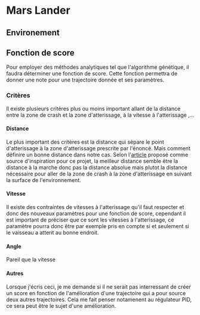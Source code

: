 # Mars Lander

## Environement 





## Fonction de score
Pour employer des méthodes analytiques tel que l'algorithme génétique, il faudra déterminer une fonction de score. Cette fonction permettra de donner une note pour une trajectoire donnée et ses paramètres.

### Critères
Il existe plusieurs critères plus ou moins important allant de la distance entre la zone de crash et la zone d'atterissage, à la vitesse à l'atterissage ,...

#### Distance
Le plus important des critères est la distance qui sépare le point d'atterissage à la zone d'atterissage prescrite par l'énoncé.
Mais comment définire un bonne distance dans notre cas. Selon l'[article](https://www.codingame.com/blog/genetic-algorithm-mars-lander/) proposé comme source d'inspiration pour ce projet, la meilleur distance semble être la distance à la marche donc pas la distance absolue mais plutot la distance nécessaire pour aller de la zone de crash à la zone d'atterissage en suivant la surface de l'environnement.

#### Vitesse

Il existe des contraintes de vitesses à l'atterissage qu'il faut respecter et donc des nouveaux paramètres pour une fonction de score, cependant il est important de préciser que ce sont les vitesses à l'atterissage, ce paramètre pourra donc être par exemple pris en compte si et seulement si le vaisseau a atterit au bonne endroit.

#### Angle

Pareil que la vitesse

#### Autres

Lorsque j'écris ceci, je me demande si il ne serait pas interressant de créer un score en fonction de l'amélioration d'une trajectoire qui a pour source deux autres trajectoires. Cela me fait penser notamenent au régulateur PID, ce sera peut être le sujet d'une amélioration.
